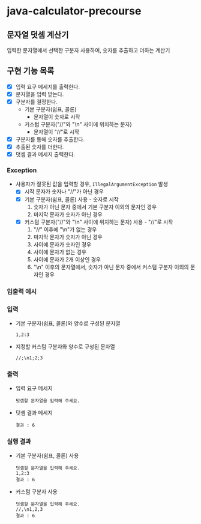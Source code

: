 # java-calculator-precourse

## 문자열 덧셈 계산기

입력한 문자열에서 선택한 구분자 사용하여, 숫자를 추출하고 더하는 계산기

## 구현 기능 목록

- [x] 입력 요구 메세지를 출력한다.
- [x] 문자열을 입력 받는다.
- [x] 구분자를 결정한다.
    - 기본 구분자(쉼표, 콜론)
        - 문자열이 숫자로 시작
    - 커스텀 구분자("//"와 "\n" 사이에 위치하는 문자)
        - 문자열이 "//"로 시작
- [x] 구분자를 통해 숫자를 추출한다.
- [x] 추출된 숫자를 더한다.
- [x] 덧셈 결과 메세지 출력한다.

### Exception

- 사용자가 잘못된 값을 입력할 경우, `IllegalArgumentException` 발생
    - [x] 시작 문자가 숫자나 "//"가 아닌 경우
    - [x] 기본 구분자(쉼표, 콜론) 사용 - 숫자로 시작
        1. 숫자가 아닌 문자 중에서 기본 구분자 이외의 문자인 경우
        2. 마지막 문자가 숫자가 아닌 경우
    - [x] 커스텀 구분자("//"와 "\n" 사이에 위치하는 문자) 사용 - "//"로 시작
        1. "//" 이후에 "\n"가 없는 경우
        2. 마지막 문자가 숫자가 아닌 경우
        3. 사이에 문자가 숫자인 경우
        4. 사이에 문자가 없는 경우
        5. 사이에 문자가 2개 이상인 경우
        6. "\n" 이후의 문자열에서, 숫자가 아닌 문자 중에서 커스텀 구분자 이외의 문자인 경우

### 입출력 예시

### 입력

- 기본 구분자(쉼표, 콜론)와 양수로 구성된 문자열
    ```
    1,2:3
    ```

- 지정할 커스텀 구분자와 양수로 구성된 문자열
    ```
    //;\n1;2;3
    ```

### 출력

- 입력 요구 메세지
    ```
    덧셈할 문자열을 입력해 주세요.
    ```

- 덧셈 결과 메세지
    ```
    결과 : 6
    ```

### 실행 결과

- 기본 구분자(쉼표, 콜론) 사용
    ```
    덧셈할 문자열을 입력해 주세요.
    1,2:3
    결과 : 6
    ```

- 커스텀 구분자 사용
    ```
    덧셈할 문자열을 입력해 주세요.
    //,\n1,2,3
    결과 : 6
    ```
